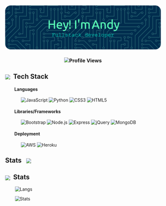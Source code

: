 <!--h2 align="center">Hi <img src="https://raw.githubusercontent.com/ParthJohri/ParthJohri/readME/icons/Hi.gif" width="28px"/>, I'm Andy Nel</h2-->

![Header](./icons/github-header-image.png)

<h3 align="center">
  <img src="https://komarev.com/ghpvc/?username=andynel" alt="Profile Views" style="height:30px;">
</h3

<!--
## Hi there 👋
-->

<!--
**andynel/andynel** is a ✨ _special_ ✨ repository because its `README.md` (this file) appears on your GitHub profile.

Here are some ideas to get you started:

- 🔭 I’m currently working on ...
- 🌱 I’m currently learning ...
- 👯 I’m looking to collaborate on ...
- 🤔 I’m looking for help with ...
- 💬 Ask me about ...
- 📫 How to reach me: ...
- 😄 Pronouns: ...
- ⚡ Fun fact: ...
-->
## <img align="center" src="https://raw.githubusercontent.com/ParthJohri/ParthJohri/readME/icons/techstack.gif"  width="29"/>&nbsp;&nbsp;Tech Stack

#### &nbsp;&nbsp;&nbsp;&nbsp;&nbsp;&nbsp;&nbsp;&nbsp; Languages 
  &nbsp;&nbsp;&nbsp;&nbsp;&nbsp;&nbsp;&nbsp;&nbsp;&nbsp;&nbsp;&nbsp;&nbsp;
  ![JavaScript](https://img.shields.io/badge/javascript-%23323330.svg?style=for-the-badge&logo=javascript&logoColor=%23F7DF1E) 
  ![Python](https://img.shields.io/badge/python-3670A0?style=for-the-badge&logo=python&logoColor=ffdd54) 
  ![CSS3](https://img.shields.io/badge/css3-%231572B6.svg?style=for-the-badge&logo=css3&logoColor=white) 
  ![HTML5](https://img.shields.io/badge/html5-%23E34F26.svg?style=for-the-badge&logo=html5&logoColor=white)

#### &nbsp;&nbsp;&nbsp;&nbsp;&nbsp;&nbsp;&nbsp;&nbsp; Libraries/Frameworks
  &nbsp;&nbsp;&nbsp;&nbsp;&nbsp;&nbsp;&nbsp;&nbsp;&nbsp;&nbsp;&nbsp;&nbsp;
  ![Bootstrap](https://img.shields.io/badge/bootstrap-%23563D7C.svg?style=for-the-badge&logo=bootstrap&logoColor=white) 
  ![Node.js](https://img.shields.io/badge/Node.js-43853D?style=for-the-badge&logo=node.js&logoColor=white)
  ![Express](https://img.shields.io/badge/Express.js-404D59?style=for-the-badge)
  ![jQuery](https://img.shields.io/badge/jquery-%230769AD.svg?style=for-the-badge&logo=jquery&logoColor=white) 
  ![MongoDB](https://img.shields.io/badge/MongoDB-%234ea94b.svg?style=for-the-badge&logo=mongodb&logoColor=white) 

#### &nbsp;&nbsp;&nbsp;&nbsp;&nbsp;&nbsp;&nbsp;&nbsp; Deployment
  &nbsp;&nbsp;&nbsp;&nbsp;&nbsp;&nbsp;&nbsp;&nbsp;&nbsp;&nbsp;&nbsp;&nbsp;
  ![AWS](https://img.shields.io/badge/AWS-%23FF9900.svg?style=for-the-badge&logo=amazon-aws&logoColor=white) 
  ![Heroku](https://img.shields.io/badge/heroku-%23430098.svg?style=for-the-badge&logo=heroku&logoColor=white) 

## Stats &nbsp;&nbsp;<img align="center" src="https://cdn.icon-icons.com/icons2/1850/PNG/512/statistics_116490.png"  width="29"/>
## <img align="center" src="https://cdn.icon-icons.com/icons2/1850/PNG/512/statistics_116490.png"  width="29"/>&nbsp;&nbsp;Stats

  &nbsp;&nbsp;&nbsp;&nbsp;&nbsp;&nbsp;&nbsp;&nbsp;![Langs](https://github-readme-stats.vercel.app/api/top-langs/?username=andynel&theme=blue-green)
  
  &nbsp;&nbsp;&nbsp;&nbsp;&nbsp;&nbsp;&nbsp;&nbsp;![Stats](https://github-readme-stats.vercel.app/api?username=andynel&theme=blue-green)
